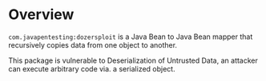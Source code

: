 # Overview

`com.javapentesting:dozersploit` is a Java Bean to Java Bean mapper that recursively copies data from one object to another.

This package is vulnerable to Deserialization of Untrusted Data, an attacker can execute arbitrary code via. a serialized object.
